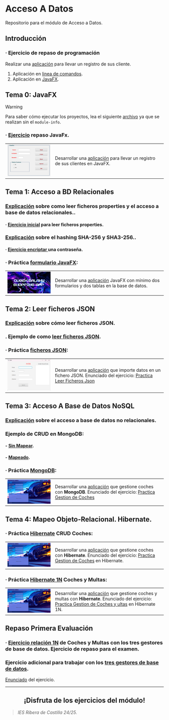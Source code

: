 # Acceso A Datos
Repositorio para el módulo de Acceso a Datos.

## Introducción
### · Ejercicio de repaso de programación
Realizar una <a href="https://github.com/estelaV9/AccesoADatos/blob/master/Introducion/EjercicioRepaso.md" target="_blank">aplicación</a> para llevar un registro de sus cliente.
1. Aplicación en <a href="https://github.com/estelaV9/AccesoADatos/tree/master/Introducion/EjercicioRepaso" target="_blank">linea de comandos</a>.
2. Aplicación en <a href="https://github.com/estelaV9/AccesoADatos/tree/master/Introducion/EjercicioRepasoFX" target="_blank">JavaFX</a>.

## Tema 0: JavaFX
> [!WARNING]
> Para saber cómo ejecutar los proyectos, lea el siguiente <a href="https://github.com/estelaV9/AccesoADatos/blob/master/Introducion/EjecutarProyectos.md">archivo</a> ya que se realizan sin el `module-info`.

### · <a href="https://github.com/estelaV9/AccesoADatos/tree/master/Introducion/EjercicioRepasoFX" target="_blank">Ejercicio</a> repaso JavaFx.
<table>
  <tr>
    <td width="30%">
     <a href="https://github.com/estelaV9/AccesoADatos/blob/master/Introducion/EjercicioRepaso.md" target="_blank">
        <img src="https://github.com/estelaV9/AccesoADatos/blob/master/Introducion/myProjectFiles/ejercicioFormularioInicial.png" width="300" alt="EjercicioInicialFX">
      </a>
    </td>
    <td width="70%">
         Desarrollar una <a href="https://github.com/estelaV9/AccesoADatos/tree/master/Introducion/EjercicioRepasoFX">aplicación</a> para llevar un registro de sus clientes en JavaFX.
    </td>        
 </tr>
</table>


## Tema 1: Acceso a BD Relacionales
### <a href="https://github.com/estelaV9/AccesoADatos/blob/master/Tema1_AccesoBDRelacionales/ResumenTema1.md">Explicación</a> sobre como leer ficheros properties y el acceso a base de datos relacionales..
#### · <a href="https://github.com/estelaV9/AccesoADatos/tree/master/Tema1_AccesoBDRelacionales/FicheroPropiedades">Ejercicio inicial</a> para leer ficheros properties.

### <a href="https://github.com/estelaV9/AccesoADatos/blob/master/Tema1_AccesoBDRelacionales/Hashing_SHA/HashingSHA.md">Explicación</a> sobre el hashing SHA-256 y SHA3-256..
#### · <a href="https://github.com/estelaV9/AccesoADatos/tree/master/Tema1_AccesoBDRelacionales/Hashing_SHA/Encriptacion_sha256">Ejercicio encriptar </a> una contraseña.

### **· Práctica <a href="https://github.com/estelaV9/AccesoADatos/blob/master/Tema1_AccesoBDRelacionales/EjercicioFormularioFX/PracticaFormulario.md">formulario JavaFX</a>**:
  <table>
  <tr>
    <td width="30%">
     <a href="https://github.com/estelaV9/AccesoADatos/blob/master/Tema1_AccesoBDRelacionales/EjercicioFormularioFX/PracticaFormulario.md" target="_blank">
        <img src="https://github.com/estelaV9/estelaV9/blob/main/Image/cubeX_Galaxy.png" width="300" alt="CubeX_Galaxy">
      </a>
    </td>
    <td width="70%">
         Desarrollar una <a href="https://github.com/estelaV9/AccesoADatos/tree/master/Tema1_AccesoBDRelacionales/EjercicioFormularioFX/EstelaDeVega_EjercicioFormulario">aplicación</a> JavaFX con mínimo dos formularios y dos tablas en la base de datos.
    </td>        
 </tr>
</table>


## Tema 2: Leer ficheros JSON
### <a href="https://github.com/estelaV9/AccesoADatos/blob/master/Tema2_FicherosJSON/ResumenTema2.md">Explicación</a> sobre cómo leer ficheros JSON.
### **. Ejemplo de como <a href="https://github.com/estelaV9/AccesoADatos/tree/master/Tema2_FicherosJSON/Ejemplo_LeerFicheroJSON">leer ficheros JSON</a>**.
### **· Práctica <a href="https://github.com/estelaV9/AccesoADatos/tree/master/Tema2_FicherosJSON/PracticaLeerJSON/EstelaDeVega_EjercicioJSON">ficheros JSON</a>**:
 <table>
  <tr>
    <td width="30%">
     <a href="https://github.com/estelaV9/AccesoADatos/blob/master/Tema2_FicherosJSON/PracticaLeerJSON/enunciadoJson.md" target="_blank">
        <img src="https://github.com/estelaV9/AccesoADatos/blob/master/Tema2_FicherosJSON/PracticaLeerJSON/myProjectFiles/ejercicioJson.png" width="300" alt="FicheroJson">
      </a>
    </td>
    <td width="70%">
         Desarrollar una <a href="https://github.com/estelaV9/AccesoADatos/tree/master/Tema2_FicherosJSON/PracticaLeerJSON">aplicación</a> que importe datos en un fichero JSON. 
      Enunciado del ejercicio: <a href="https://github.com/estelaV9/AccesoADatos/blob/master/Tema2_FicherosJSON/PracticaLeerJSON/enunciadoJson.md" target="_blank"> Practica Leer Ficheros Json</a>
    </td>        
 </tr>
</table>


## Tema 3: Acceso A Base de Datos NoSQL
### <a href="https://github.com/estelaV9/AccesoADatos/blob/master/Tema3_AccesoBDNoSQL_MongoDB/ResumenTema3.md">Explicación</a> sobre el acceso a base de datos no relacionales.
### Ejemplo de CRUD en MongoDB:
#### - <a href="https://github.com/estelaV9/AccesoADatos/tree/master/Tema3_AccesoBDNoSQL_MongoDB/Mongo_CRUD">Sin Mapear</a>.
#### - <a href="https://github.com/estelaV9/AccesoADatos/tree/master/Tema3_AccesoBDNoSQL_MongoDB/Mongo_CRUD_Mapeo">Mapeado</a>.

### **· Práctica <a href="https://github.com/estelaV9/AccesoADatos/blob/master/Tema3_AccesoBDNoSQL_MongoDB/PracticaMongoDB_GestionCoches/enunciadoMongoDB.md">MongoDB</a>**:
 <table>
  <tr>
    <td width="30%">
     <a href="https://github.com/estelaV9/AccesoADatos/blob/master/Tema3_AccesoBDNoSQL_MongoDB/PracticaMongoDB_GestionCoches/enunciadoMongoDB.md" target="_blank">
        <img src="https://github.com/estelaV9/AccesoADatos/blob/master/Tema3_AccesoBDNoSQL_MongoDB/PracticaMongoDB_GestionCoches/myProjectFiles/vistaGestionCoche.png" width="300" alt="FicheroMongo">
      </a>
    </td>
    <td width="70%">
         Desarrollar una <a href="https://github.com/estelaV9/AccesoADatos/tree/master/Tema3_AccesoBDNoSQL_MongoDB/PracticaMongoDB_GestionCoches/EstelaDeVega_EjercicioCrudGestionCoche">aplicación</a> que gestione coches con <b>MongoDB</b>. 
      Enunciado del ejercicio: <a href="https://github.com/estelaV9/AccesoADatos/blob/master/Tema3_AccesoBDNoSQL_MongoDB/PracticaMongoDB_GestionCoches/enunciadoMongoDB.md" target="_blank"> Practica Gestion de Coches</a>
    </td>        
 </tr>
</table>


## Tema 4: Mapeo Objeto-Relacional. Hibernate.
### **· Práctica <a href="">Hibernate</a>** CRUD Coches:
 <table>
  <tr>
    <td width="30%">
     <a href="" target="_blank">
        <img src="https://github.com/estelaV9/AccesoADatos/blob/master/Tema3_AccesoBDNoSQL_MongoDB/PracticaMongoDB_GestionCoches/myProjectFiles/vistaGestionCoche.png" width="300" alt="FicheroHibernate">
      </a>
    </td>
    <td width="70%">
         Desarrollar una <a href="https://github.com/estelaV9/AccesoADatos/tree/master/Tema4_MapeoObjetoRelacional_Hibernate/PracticaHibernate_CRUDCoches/EstelaDeVega_CrudCochesHibernate">aplicación</a> que gestione coches con <b>Hibernate</b>. 
      Enunciado del ejercicio: <a href="" target="_blank"> Practica Gestion de Coches</a> en Hibernate.
    </td>        
 </tr>
</table>

### **· Práctica <a href="">Hibernate 1N</a>** Coches y Multas:
 <table>
  <tr>
    <td width="30%">
     <a href="" target="_blank">
        <img src="https://github.com/estelaV9/AccesoADatos/blob/master/Tema3_AccesoBDNoSQL_MongoDB/PracticaMongoDB_GestionCoches/myProjectFiles/vistaGestionCoche.png" width="300" alt="FicheroHibernate1N">
      </a>
    </td>
    <td width="70%">
         Desarrollar una <a href="https://github.com/estelaV9/AccesoADatos/tree/master/Tema4_MapeoObjetoRelacional_Hibernate/PracticaHibernate1N_CocheMulta/EstelaDeVega_CocheMultaHibernate">aplicación</a> que gestione coches y multas con <b>Hibernate</b>. 
      Enunciado del ejercicio: <a href="" target="_blank"> Practica Gestion de Coches y ultas</a> en Hibernate 1N.
    </td>        
 </tr>
</table>

## Repaso Primera Evaluación
### · <a href="https://github.com/estelaV9/AccesoADatos/tree/master/Tema4_MapeoObjetoRelacional_Hibernate/MultiDBManagerFX">Ejercicio relación 1N</a> de Coches y Multas con los tres gestores de base de datos. Ejercicio de repaso para el examen.

### Ejercicio adicional para trabajar con los <a href="">tres gestores de base de datos</a>. 
<a href="https://github.com/estelaV9/AccesoADatos/blob/master/Tema4_MapeoObjetoRelacional_Hibernate/EjercicioAdicional_UnirTresGestoresDB/EnunciadoEjercicioAdicional.md">Enunciado</a> del ejercicio.




---
<div align="center">
  <h2>¡Disfruta de los ejercicios del módulo!</h2>
</div>

>_IES Ribera de Castilla 24/25._

